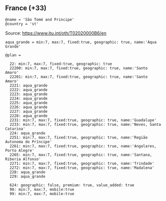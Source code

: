 France (+33)
------------

    @name = 'São Tomé and Principe'
    @country = 'st'

Source: https://www.itu.int/oth/T02020000B6/en

    aqua_grande = min:7, max:7, fixed:true, geographic: true, name:'Áqua Grande'

    @plan =

      22: min:7, max:7, fixed:true, geographic: true
      22200: min:7, max:7, fixed:true, geographic: true, name:'Santo Amaro'
      22201: min:7, max:7, fixed:true, geographic: true, name:'Santo Amaro'
      2221: aqua_grande
      2222: aqua_grande
      2223: aqua_grande
      2224: aqua_grande
      2225: aqua_grande
      2226: aqua_grande
      2227: aqua_grande
      2228: aqua_grande
      2231: min:7, max:7, fixed:true, geographic: true, name:'Guadalupe'
      2233: min:7, max:7, fixed:true, geographic: true, name:'Neves, Santa Catarina'
      224: aqua_grande
      2251: min:7, max:7, fixed:true, geographic: true, name:'Região Autonoma do Príncipe'
      2261: min:7, max:7, fixed:true, geographic: true, name:'Angolares, Porto Alegre'
      2265: min:7, max:7, fixed:true, geographic: true, name:'Santana, Riberia Alfonso'
      2271: min:7, max:7, fixed:true, geographic: true, name:'Trindade'
      2272: min:7, max:7, fixed:true, geographic: true, name:'Madalena'
      228: aqua_grande
      229: aqua_grande

      624: geographic: false, premium: true, value_added: true
      98: min:7, max:7, mobile:true
      99: min:7, max:7, mobile:true
